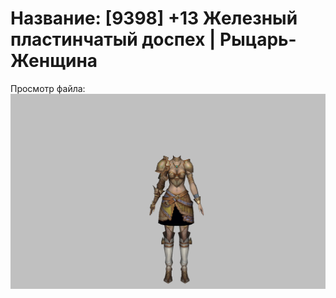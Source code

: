 # Название: [9398] +13 Железный пластинчатый доспех | Рыцарь-Женщина

Просмотр файла:
![p010004.png](p010004.png)